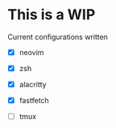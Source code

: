 # This is a WIP

Current configurations written

- [x] neovim 
- [x] zsh 
- [x] alacritty 
- [x] fastfetch 
- [ ] tmux 


